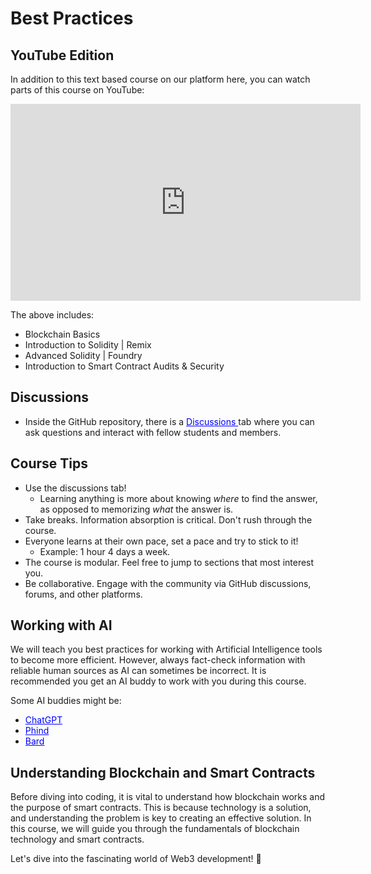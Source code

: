 # Best Practices

## YouTube Edition

In addition to this text based course on our platform here, you can watch parts of this course on YouTube:

<iframe width="560" height="315" src="https://www.youtube.com/embed/umepbfKp5rI" frameborder="0" allow="accelerometer; autoplay; clipboard-write; encrypted-media; gyroscope; picture-in-picture" allowfullscreen></iframe>

The above includes:
- Blockchain Basics
- Introduction to Solidity | Remix
- Advanced Solidity | Foundry 
- Introduction to Smart Contract Audits & Security

## Discussions

- Inside the GitHub repository, there is a <a href="https://github.com/Cyfrin/web3education.dev/discussions" target="_blank" style="color: blue; text-decoration: underline;"> Discussions </a> tab where you can ask questions and interact with fellow students and members.

## Course Tips

- Use the discussions tab!
  - Learning anything is more about knowing *where* to find the answer, as opposed to memorizing *what* the answer is. 
- Take breaks. Information absorption is critical. Don't rush through the course.
- Everyone learns at their own pace, set a pace and try to stick to it!
    - Example: 1 hour 4 days a week.
- The course is modular. Feel free to jump to sections that most interest you.
- Be collaborative. Engage with the community via GitHub discussions, forums, and other platforms.

## Working with AI

We will teach you best practices for working with Artificial Intelligence tools to become more efficient. However, always fact-check information with reliable human sources as AI can sometimes be incorrect. It is recommended you get an AI buddy to work with you during this course.

Some AI buddies might be:
- <a href="https://chat.openai.com/" target="_blank" style="color: blue; text-decoration: underline;">ChatGPT</a>
- <a href="https://www.phind.com/" target="_blank" style="color: blue; text-decoration: underline;">Phind</a>
- <a href="https://bard.google.com/" target="_blank" style="color: blue; text-decoration: underline;">Bard</a>

## Understanding Blockchain and Smart Contracts

Before diving into coding, it is vital to understand how blockchain works and the purpose of smart contracts. This is because technology is a solution, and understanding the problem is key to creating an effective solution. In this course, we will guide you through the fundamentals of blockchain technology and smart contracts.

Let's dive into the fascinating world of Web3 development! 🚀
